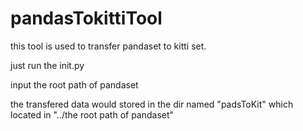 # pandasTokittiTool
this tool is used to transfer pandaset to kitti set.

just run the init.py

input the root path of pandaset

the transfered data would stored in the dir named "padsToKit" which located in "../the root path of pandaset"
